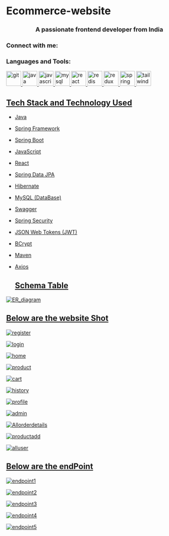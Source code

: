 ﻿# Ecommerce-website
<h3 align="center">A passionate frontend developer from India</h3>

<h3 align="left">Connect with me:</h3>
<p align="left">
</p>

<h3 align="left">Languages and Tools:</h3>
<p align="left"> <a href="https://git-scm.com/" target="_blank" rel="noreferrer"> <img src="https://www.vectorlogo.zone/logos/git-scm/git-scm-icon.svg" alt="git" width="40" height="40"/> </a> <a href="https://www.java.com" target="_blank" rel="noreferrer"> <img src="https://raw.githubusercontent.com/devicons/devicon/master/icons/java/java-original.svg" alt="java" width="40" height="40"/> </a> <a href="https://developer.mozilla.org/en-US/docs/Web/JavaScript" target="_blank" rel="noreferrer"> <img src="https://raw.githubusercontent.com/devicons/devicon/master/icons/javascript/javascript-original.svg" alt="javascript" width="40" height="40"/> </a> <a href="https://www.mysql.com/" target="_blank" rel="noreferrer"> <img src="https://raw.githubusercontent.com/devicons/devicon/master/icons/mysql/mysql-original-wordmark.svg" alt="mysql" width="40" height="40"/> </a> <a href="https://reactjs.org/" target="_blank" rel="noreferrer"> <img src="https://raw.githubusercontent.com/devicons/devicon/master/icons/react/react-original-wordmark.svg" alt="react" width="40" height="40"/> </a> <a href="https://redis.io" target="_blank" rel="noreferrer"> <img src="https://raw.githubusercontent.com/devicons/devicon/master/icons/redis/redis-original-wordmark.svg" alt="redis" width="40" height="40"/> </a> <a href="https://redux.js.org" target="_blank" rel="noreferrer"> <img src="https://raw.githubusercontent.com/devicons/devicon/master/icons/redux/redux-original.svg" alt="redux" width="40" height="40"/> </a> <a href="https://spring.io/" target="_blank" rel="noreferrer"> <img src="https://www.vectorlogo.zone/logos/springio/springio-icon.svg" alt="spring" width="40" height="40"/> </a> <a href="https://tailwindcss.com/" target="_blank" rel="noreferrer"> <img src="https://www.vectorlogo.zone/logos/tailwindcss/tailwindcss-icon.svg" alt="tailwind" width="40" height="40"/> </a> <a href="https://zapier.com" target="_blank" rel="noreferrer">

## Tech Stack and Technology Used

- Java
- Spring Framework
- Spring Boot
- JavaScript
- React
- Spring Data JPA
- Hibernate
- MySQL (DataBase)
- Swagger
- Spring Security
- JSON Web Tokens (JWT)
- BCrypt
- Maven
- Axios

  ## Schema Table
![ER_diagram](https://github.com/Shubhojit123/Ecommerce-website/blob/main/Images/270223270-3bd9f9b8-29a8-42fe-93fd-daa931d46c70.png)

## Below are the website Shot
![register](https://github.com/Shubhojit123/Ecommerce-website/blob/main/Images/1.png)

![login](https://github.com/Shubhojit123/Ecommerce-website/blob/main/Images/2.png)

![home](https://github.com/Shubhojit123/Ecommerce-website/blob/main/Images/3.png)

![product](https://github.com/Shubhojit123/Ecommerce-website/blob/main/Images/4.png)

![cart](https://github.com/Shubhojit123/Ecommerce-website/blob/main/Images/5.png)


![history](https://github.com/Shubhojit123/Ecommerce-website/blob/main/Images/6.png)

![profile](https://github.com/Shubhojit123/Ecommerce-website/blob/main/Images/7.png)

![admin](https://github.com/Shubhojit123/Ecommerce-website/blob/main/Images/8.png)

![Allorderdetails](https://github.com/Shubhojit123/Ecommerce-website/blob/main/Images/9.png)

![productadd](https://github.com/Shubhojit123/Ecommerce-website/blob/main/Images/10.png)

![alluser](https://github.com/Shubhojit123/Ecommerce-website/blob/main/Images/11.png)

## Below are the endPoint
![endpoint1](https://github.com/Shubhojit123/Ecommerce-website/blob/main/Images/12.png)

![endpoint2](https://github.com/Shubhojit123/Ecommerce-website/blob/main/Images/13.png)

![endpoint3](https://github.com/Shubhojit123/Ecommerce-website/blob/main/Images/14.png)

![endpoint4](https://github.com/Shubhojit123/Ecommerce-website/blob/main/Images/15.png)

![endpoint5](https://github.com/Shubhojit123/Ecommerce-website/blob/main/Images/16.png)
